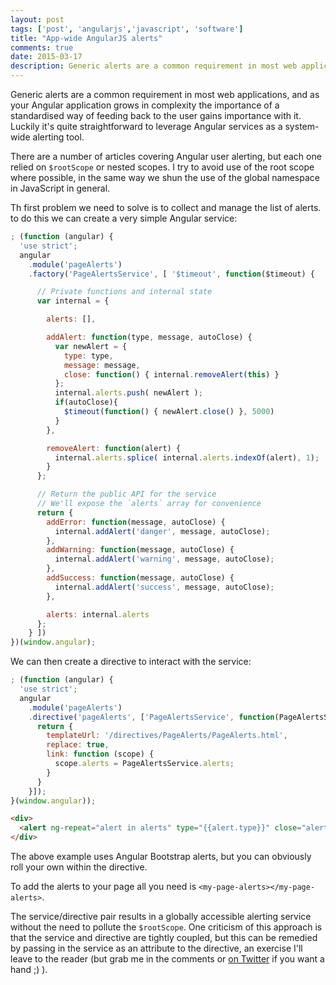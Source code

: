 ```yaml
---
layout: post
tags: ['post', 'angularjs','javascript', 'software']
title: "App-wide AngularJS alerts"
comments: true
date: 2015-03-17
description: Generic alerts are a common requirement in most web applications, and as your Angular application grows in complexity the importance of a standardised way of feeding back to the user gains importance with it. Luckily it's quite straightforward to leverage Angular services as a system-wide alerting tool.
---
```

Generic alerts are a common requirement in most web applications, and as your Angular application grows in complexity the importance of a standardised way of feeding back to the user gains importance with it. Luckily it's quite straightforward to leverage Angular services as a system-wide alerting tool.

There are a number of articles covering Angular user alerting, but each one relied on `$rootScope` or nested scopes. I try to avoid use of the root scope where possible, in the same way we shun the use of the global namespace in JavaScript in general. 

Th first problem we need to solve is to collect and manage the list of alerts. to do this we can create a very simple Angular service:

```js
; (function (angular) {
  'use strict';
  angular
    .module('pageAlerts')
    .factory('PageAlertsService', [ '$timeout', function($timeout) {

      // Private functions and internal state
      var internal = {

        alerts: [],

        addAlert: function(type, message, autoClose) {
          var newAlert = {
            type: type,
            message: message,
            close: function() { internal.removeAlert(this) }
          };
          internal.alerts.push( newAlert );
          if(autoClose){
            $timeout(function() { newAlert.close() }, 5000)
          }
        },

        removeAlert: function(alert) {
          internal.alerts.splice( internal.alerts.indexOf(alert), 1);
        }
      };

      // Return the public API for the service
      // We'll expose the `alerts` array for convenience
      return {
        addError: function(message, autoClose) {
          internal.addAlert('danger', message, autoClose);
        },
        addWarning: function(message, autoClose) {
          internal.addAlert('warning', message, autoClose);
        },
        addSuccess: function(message, autoClose) {
          internal.addAlert('success', message, autoClose);
        },

        alerts: internal.alerts
      };
    } ])
})(window.angular);
```

We can then create a directive to interact with the service:

```js
; (function (angular) {
  'use strict';
  angular
    .module('pageAlerts')
    .directive('pageAlerts', ['PageAlertsService', function(PageAlertsService) {
      return {
        templateUrl: '/directives/PageAlerts/PageAlerts.html',
        replace: true,
        link: function (scope) {
          scope.alerts = PageAlertsService.alerts;
        }
      }
    }]);
}(window.angular));
```

```html
<div>
  <alert ng-repeat="alert in alerts" type="{{alert.type}}" close="alert.close()">{{alert.message}}</alert>
</div>
```

The above example uses Angular Bootstrap alerts, but you can obviously roll your own within the directive.

To add the alerts to your page all you need is `<my-page-alerts></my-page-alerts>`.

The service/directive pair results in a globally accessible alerting service without the need to pollute the `$rootScope`. One criticism of this approach is that the service and directive are tightly coupled, but this can be remedied by passing in the service as an attribute to the directive, an exercise I'll leave to the reader (but grab me in the comments or [on Twitter](https://twitter.com/spikeheap) if you want a hand ;) ).
